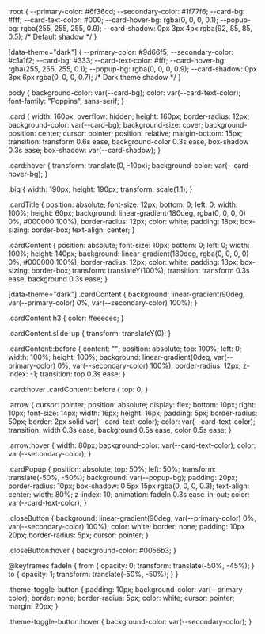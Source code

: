 :root {
  --primary-color: #6f36cd;
  --secondary-color: #1f77f6;
  --card-bg: #fff;
  --card-text-color: #000;
  --card-hover-bg: rgba(0, 0, 0, 0.1);
  --popup-bg: rgba(255, 255, 255, 0.9);
  --card-shadow: 0px 3px 4px rgba(92, 85, 85, 0.5); /* Default shadow */
}

[data-theme="dark"] {
  --primary-color: #9d66f5;
  --secondary-color: #c1a1f2;
  --card-bg: #333;
  --card-text-color: #fff;
  --card-hover-bg: rgba(255, 255, 255, 0.1);
  --popup-bg: rgba(0, 0, 0, 0.9);
  --card-shadow: 0px 3px 6px rgba(0, 0, 0, 0.7); /* Dark theme shadow */
}

body {
  background-color: var(--card-bg);
  color: var(--card-text-color);
  font-family: "Poppins", sans-serif;
}

.card {
  width: 160px;
  overflow: hidden;
  height: 160px;
  border-radius: 12px;
  background-color: var(--card-bg);
  background-size: cover;
  background-position: center;
  cursor: pointer;
  position: relative;
  margin-bottom: 15px;
  transition: transform 0.6s ease, background-color 0.3s ease, box-shadow 0.3s ease;
  box-shadow: var(--card-shadow);
}

.card:hover {
  transform: translate(0, -10px);
  background-color: var(--card-hover-bg);
}

.big {
  width: 190px;
  height: 190px;
  transform: scale(1.1);
}

.cardTitle {
  position: absolute;
  font-size: 12px;
  bottom: 0;
  left: 0;
  width: 100%;
  height: 60px;
  background: linear-gradient(180deg, rgba(0, 0, 0, 0) 0%, #000000 100%);
  border-radius: 12px;
  color: white;
  padding: 18px;
  box-sizing: border-box;
  text-align: center;
}

.cardContent {
  position: absolute;
  font-size: 10px;
  bottom: 0;
  left: 0;
  width: 100%;
  height: 140px;
  background: linear-gradient(180deg, rgba(0, 0, 0, 0) 0%, #000000 100%);
  border-radius: 12px;
  color: white;
  padding: 18px;
  box-sizing: border-box;
  transform: translateY(100%);
  transition: transform 0.3s ease, background 0.3s ease;
}

[data-theme="dark"] .cardContent {
  background: linear-gradient(90deg, var(--primary-color) 0%, var(--secondary-color) 100%);
}

.cardContent h3 {
  color: #eeecec;
}

.cardContent.slide-up {
  transform: translateY(0);
}

.cardContent::before {
  content: "";
  position: absolute;
  top: 100%;
  left: 0;
  width: 100%;
  height: 100%;
  background: linear-gradient(0deg, var(--primary-color) 0%, var(--secondary-color) 100%);
  border-radius: 12px;
  z-index: -1;
  transition: top 0.3s ease;
}

.card:hover .cardContent::before {
  top: 0;
}

.arrow {
  cursor: pointer;
  position: absolute;
  display: flex;
  bottom: 10px;
  right: 10px;
  font-size: 14px;
  width: 16px;
  height: 16px;
  padding: 5px;
  border-radius: 50px;
  border: 2px solid var(--card-text-color);
  color: var(--card-text-color);
  transition: width 0.3s ease, background 0.5s ease, color 0.5s ease;
}

.arrow:hover {
  width: 80px;
  background-color: var(--card-text-color);
  color: var(--secondary-color);
}

.cardPopup {
  position: absolute;
  top: 50%;
  left: 50%;
  transform: translate(-50%, -50%);
  background: var(--popup-bg);
  padding: 20px;
  border-radius: 10px;
  box-shadow: 0 5px 15px rgba(0, 0, 0, 0.3);
  text-align: center;
  width: 80%;
  z-index: 10;
  animation: fadeIn 0.3s ease-in-out;
  color: var(--card-text-color);
}

.closeButton {
  background: linear-gradient(90deg, var(--primary-color) 0%, var(--secondary-color) 100%);
  color: white;
  border: none;
  padding: 10px 20px;
  border-radius: 5px;
  cursor: pointer;
}

.closeButton:hover {
  background-color: #0056b3;
}

@keyframes fadeIn {
  from {
    opacity: 0;
    transform: translate(-50%, -45%);
  }
  to {
    opacity: 1;
    transform: translate(-50%, -50%);
  }
}

.theme-toggle-button {
  padding: 10px;
  background-color: var(--primary-color);
  border: none;
  border-radius: 5px;
  color: white;
  cursor: pointer;
  margin: 20px;
}

.theme-toggle-button:hover {
  background-color: var(--secondary-color);
}
